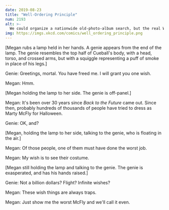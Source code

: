 ```yaml
---
date: 2019-08-23
title: "Well-Ordering Principle"
num: 2193
alt: >-
  We could organize a nationwide old-photo-album search, but the real Worst McFly is probably lost to time.
img: https://imgs.xkcd.com/comics/well_ordering_principle.png
---
```

[Megan rubs a lamp held in her hands. A genie appears from the end of the lamp. The genie resembles the top half of Cueball's body, with a head, torso, and crossed arms, but with a squiggle representing a puff of smoke in place of his legs.]

Genie: Greetings, mortal.  You have freed me. I will grant you one wish.

Megan: Hmm.

[Megan holding the lamp to her side. The genie is off-panel.]

Megan: It's been over 30 years since *Back to the Future* came out.  Since then, probably hundreds of thousands of people have tried to dress as Marty McFly for Halloween.

Genie: OK, and?

[Megan, holding the lamp to her side, talking to the genie, who is floating in the air.]

Megan: Of those people, one of them must have done the worst job.

Megan: My wish is to see their costume.

[Megan still holding the lamp and talking to the genie. The genie is exasperated, and has his hands raised.]

Genie: Not a billion dollars? Flight? Infinite wishes?

Megan: These wish things are always traps.

Megan: Just show me the worst McFly and we'll call it even.